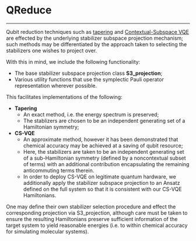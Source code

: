 # QReduce
---

Qubit reduction techniques such as [tapering](https://arxiv.org/abs/1701.08213) and [Contextual-Subspace VQE](https://doi.org/10.22331/q-2021-05-14-456) are effected by the underlying stabilizer subspace projection mechanism; such methods may be differentiated by the approach taken to selecting the stabilizers one wishes to project over. 

With this in mind, we include the following functionality:

- The base stabilizer subspace projection class **S3_projection**;
- Various utility functions that use the symplectic Pauli operator representation wherever possible.

This facilitates implementations of the following:

- **Tapering**
    - An exact method, i.e. the energy spectrum is preserved;
    - The stablizers are chosen to be an independent generating set of a Hamiltonian symmetry;
- **CS-VQE**
    - An approximate method, however it has been demonstrated that chemical accuracy may be achieved at a saving of qubit resource;
    - Here, the stabilizers are taken to be an independent generating set of a sub-Hamiltonian symmetry (defined by a noncontextual subset of terms) with an additional contribution encapsulating the remaining anticommuting terms therein.
    - In order to deploy CS-VQE on legitimate quantum hardware, we additionally apply the stabilizer subspace projection to an Ansatz defined on the full system so that it is consistent with our CS-VQE Hamiltonians.
 
One may define their own stabilizer selection procedure and effect the corresponding projection via S3_projection, although care must be taken to ensure the resulting Hamiltonians preserve sufficient information of the target system to yield reasonable energies (i.e. to within chemical accuracy for simulating molecular systems).

